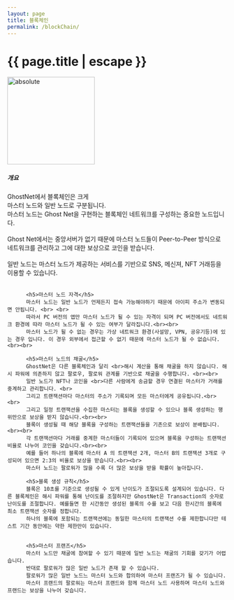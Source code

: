 ```yaml
---
layout: page
title: 블록체인 
permalink: /blockChain/
---
```


<h1 class="page-title">{{ page.title | escape }}</h1>

<div class="container">
      <div class="row">      
          <div class="col s12 m4 l6 center">     
            <img width="200" data-action="zoom" src='{{ "/assets/Google_Play_Store_badge_EN.svg" | relative_url }}' alt='absolute'> 
          </div>
          <div class="col s12 m4 l6 center">    
          <h5> 개요</h5>
          GhostNet에서 블록체인은 크게<br> 마스터 노드와 일반 노드로 구분됩니다. <br>
          마스터 노드는 Ghost Net을 구현하는 블록체인 네트워크를 구성하는 중요한 노드입니다. <br><br>
          Ghost Net에서는 중앙서버가 없기 때문에 마스터 노드들이 Peer-to-Peer 방식으로 네트워크를 관리하고 그에 대한 보상으로 코인을 받습니다. <br><br>
          일반 노드는 마스터 노드가 제공하는 서비스를 기반으로 SNS, 메신져, NFT 거래등을 이용할 수 있습니다. <br><br>

          <h5>마스터 노드 자격</h5>
          마스터 노드는 일반 노드가 언제든지 접속 가능해야하기 때문에 아이피 주소가 변동되면 안됩니다. <br> <br>
          따라서 PC 버전의 앱만 마스터 노드가 될 수 있는 자격이 되며 PC 버전에서도 네트워크 환경에 따라 마스터 노드가 될 수 있는 여부가 달라집니다.<br><br>
          마스터 노드가 될 수 없는 경우는 가상 네트워크 환경(사설망, VPN, 공유기등)에 있는 경우 입니다. 이 경우 외부에서 접근할 수 없기 때문에 마스터 노드가 될 수 없습니다.<br><br>

          <h5>마스터 노드의 채굴</h5>
          GhostNet은 다른 블록체인과 달리 <br>해시 계산을 통해 채굴을 하지 않습니다. 해시 파워에 의존하지 않고 팔로우, 팔로워 관계를 기반으로 채굴을 수행합니다. <br><br>
          일반 노드가 NFT나 코인을 <br>다른 사람에게 송금할 경우 연결된 마스터가 거래를 중계하고 관리합니다. <br>
          그리고 트랜잭션마다 마스터의 주소가 기록되며 모든 마스터에게 공유됩니다.<br><br>
          그리고 일정 트랜잭션을 수집한 마스터는 블록을 생성할 수 있으나 블록 생성하는 행위만으로 보상을 받지 않습니다.<br><br>
          블록이 생성될 때 해당 블록을 구성하는 트랜잭션들을 기존으로 보상이 분배됩니다.<br><br>
          각 트랜잭션마다 거래를 중계한 마스터들이 기록되어 있으며 블록을 구성하는 트랜잭션 비율로 나누어 코인을 갖습니다.<br><br>
          예를 들어 하나의 블록에 마스터 A 의 트랜잭션 2개, 마스터 B의 트랜잭션 3개로 구성되어 있으면 2:3의 비율로 보상을 받습니다.<br><br>
          마스터 노드는 팔로워가 많을 수록 더 많은 보상을 받을 확률이 높아집니다.

          <h5>블록 생성 규칙</h5>
          블록은 10초를 기준으로 생성될 수 있게 난이도가 조절되도록 설계되어 있습니다. 다른 블록체인은 해시 파워를 통해 난이도를 조절하지만 GhostNet은 Transaction의 숫자로 난이도를 조절합니다. 예를들면 한 시간동안 생성된 블록의 수를 보고 다음 한시간의 블록에 최소 트랜잭션 숫자를 정합니다. 
          하나의 블록에 포함되는 트랜잭션에는 동일한 마스터의 트랜잭션 수를 제한합니다만 테스트 기간 동안에는 약한 제한만이 있습니다. 

          
          <h5>마스터 프랜즈</h5>
          마스터 노드만 채굴에 참여할 수 있기 때문에 일반 노드는 채굴의 기회를 갖기가 어렵습니다. 
          반대로 팔로워가 많은 일반 노드가 존재 할 수 있습니다.
          팔로워가 많은 일반 노드느 마스터 노드와 합의하여 마스터 프랜즈가 될 수 있습니다.
          마스터 프랜드의 팔로워는 마스터 프랜드와 함께 마스터 노드 사용하며 마스터 노드와 프랜드는 보상을 나누어 갖습니다.
<br><br><br><br>
          </div>
      </div>
</div>